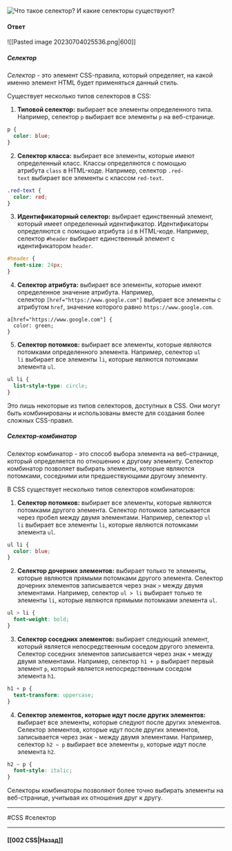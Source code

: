 ![Что такое селектор? И какие селекторы существуют?](https://youtu.be/G7hLwudGWL4?t=282)

#### Ответ

![[Pasted image 20230704025536.png|600]]

##### Селектор

*Селектор* - это элемент CSS-правила, который определяет, на какой именно элемент HTML будет применяться данный стиль.

Существует несколько типов селекторов в CSS:

1. **Типовой селектор:** выбирает все элементы определенного типа. Например, селектор `p` выбирает все элементы `p` на веб-странице.

```css
p {
  color: blue;
}
```

2. **Селектор класса:** выбирает все элементы, которые имеют определенный класс. Классы определяются с помощью атрибута `class` в HTML-коде. Например, селектор `.red-text` выбирает все элементы с классом `red-text`.

```css
.red-text {
  color: red;
}
```

3. **Идентификаторный селектор:** выбирает единственный элемент, который имеет определенный идентификатор. Идентификаторы определяются с помощью атрибута `id` в HTML-коде. Например, селектор `#header` выбирает единственный элемент с идентификатором `header`.

```css
#header {
  font-size: 24px;
}
```

4. **Селектор атрибута:** выбирает все элементы, которые имеют определенное значение атрибута. Например, селектор `[href="https://www.google.com"]` выбирает все элементы с атрибутом `href`, значение которого равно `https://www.google.com`.

```
a[href="https://www.google.com"] {
  color: green;
}
```

5. **Селектор потомков:** выбирает все элементы, которые являются потомками определенного элемента. Например, селектор `ul li` выбирает все элементы `li`, которые являются потомками элемента `ul`.

```css
ul li {
  list-style-type: circle;
}
```

Это лишь некоторые из типов селекторов, доступных в CSS. Они могут быть комбинированы и использованы вместе для создания более сложных CSS-правил.

##### Селектор-комбинатор

Селектор комбинатор - это способ выбора элемента на веб-странице, который определяется по отношению к другому элементу. Селектор комбинатор позволяет выбирать элементы, которые являются потомками, соседними или предшествующими другому элементу.

В CSS существует несколько типов селекторов комбинаторов:

1. **Селектор потомков:** выбирает все элементы, которые являются потомками другого элемента. Селектор потомков записывается через пробел между двумя элементами. Например, селектор `ul li` выбирает все элементы `li`, которые являются потомками элемента `ul`.

```css
ul li {
  color: blue;
}
```

2. **Селектор дочерних элементов:** выбирает только те элементы, которые являются прямыми потомками другого элемента. Селектор дочерних элементов записывается через знак `>` между двумя элементами. Например, селектор `ul > li` выбирает только те элементы `li`, которые являются прямыми потомками элемента `ul`.

```css
ul > li {
  font-weight: bold;
}
```

3. **Селектор соседних элементов:** выбирает следующий элемент, который является непосредственным соседом другого элемента. Селектор соседних элементов записывается через знак `+` между двумя элементами. Например, селектор `h1 + p` выбирает первый элемент `p`, который является непосредственным соседом элемента `h1`.

```css
h1 + p {
  text-transform: uppercase;
}
```

4. **Селектор элементов, которые идут после других элементов:** выбирает все элементы, которые следуют после других элементов. Селектор элементов, которые идут после других элементов, записывается через знак `~` между двумя элементами. Например, селектор `h2 ~ p` выбирает все элементы `p`, которые идут после элемента `h2`.

```css
h2 ~ p {
  font-style: italic;
}
```

Селекторы комбинаторы позволяют более точно выбирать элементы на веб-странице, учитывая их отношения друг к другу.

___
#CSS #селектор 

___

#### [[002 CSS|Назад]]